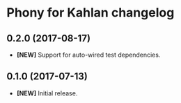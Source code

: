 # Phony for Kahlan changelog

## 0.2.0 (2017-08-17)

- **[NEW]** Support for auto-wired test dependencies.

## 0.1.0 (2017-07-13)

- **[NEW]** Initial release.
